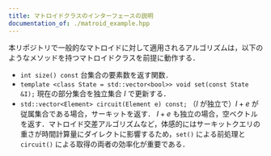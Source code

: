 ```yaml
---
title: マトロイドクラスのインターフェースの説明
documentation_of: ./matroid_example.hpp
---
```


本リポジトリで一般的なマトロイドに対して適用されるアルゴリズムは，以下のようなメソッドを持つマトロイドクラスを前提に動作する．

- `int size() const` 台集合の要素数を返す関数．
- `template <class State = std::vector<bool>> void set(const State &I);` 現在の部分集合を独立集合 $I$ で更新する．
- `std::vector<Element> circuit(Element e) const;` （$I$ が独立で）$I + e$ が従属集合である場合，サーキットを返す． $I + e$ も独立の場合，空ベクトルを返す．マトロイド交差アルゴリズムなど，体感的にはサーキットクエリの重さが時間計算量にダイレクトに影響するため，`set()` による前処理と `circuit()` による取得の両者の効率化が重要である．
